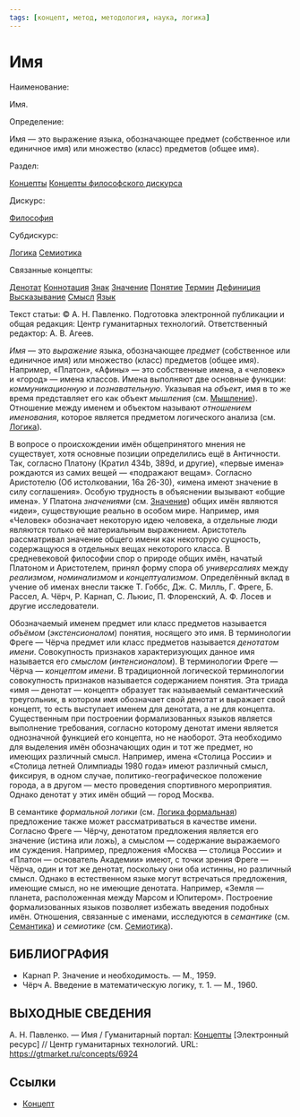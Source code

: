 ```yaml
---
tags: [концепт, метод, методология, наука, логика]
---
```

# Имя

Наименование:

Имя.

Определение:

Имя — это выражение языка, обозначающее предмет (собственное или единичное имя) или множество (класс) предметов (общее имя).

Раздел:

[Концепты](https://gtmarket.ru/concepts/)  [Концепты философского дискурса](https://gtmarket.ru/concepts/philosophical-concepts)

Дискурс:

[Философия](https://gtmarket.ru/concepts/6862)

Субдискурс:

[Логика](https://gtmarket.ru/concepts/6892) [Семиотика](https://gtmarket.ru/concepts/6925)

Связанные концепты:

[Денотат](https://gtmarket.ru/concepts/7039) [Коннотация](https://gtmarket.ru/concepts/7040) [Знак](https://gtmarket.ru/concepts/7038) [Значение](https://gtmarket.ru/concepts/7041) [Понятие](https://gtmarket.ru/concepts/7191) [Термин](https://gtmarket.ru/concepts/7192) [Дефиниция](https://gtmarket.ru/concepts/7315) [Высказывание](https://gtmarket.ru/concepts/7001) [Смысл](https://gtmarket.ru/concepts/7349) [Язык](https://gtmarket.ru/concepts/7076)

Текст статьи: © А. Н. Павленко. Подготовка электронной публикации и общая редакция: Центр гуманитарных технологий. Ответственный редактор: А. В. Агеев.

_Имя_ — это _выражение_ языка, обозначающее _предмет_ (собственное или единичное имя) или множество (класс) предметов (общее имя). Например, «Платон», «Афины» — это собственные имена, а «человек» и «город» — имена классов. Имена выполняют две основные функции: _коммуникационную_ и _познавательную_. Указывая на _объект_, имя в то же время представляет его как объект _мышления_ (см. [Мышление](https://gtmarket.ru/concepts/7007)). Отношение между именем и объектом называют _отношением именования_, которое является предметом логического анализа (см. [Логика](https://gtmarket.ru/concepts/6892)).

В вопросе о происхождении имён общепринятого мнения не существует, хотя основные позиции определились ещё в Античности. Так, согласно Платону (Кратил 434b, 389d, и другие), «первые имена» рождаются из самих вещей — «подражают вещам». Согласно Аристотелю (Об истолковании, 16а 26-30), «имена имеют значение в силу соглашения». Особую трудность в объяснении вызывают «общие имена». У Платона _значениями_ (см. [Значение](https://gtmarket.ru/concepts/7041)) общих имён являются «идеи», существующие реально в особом мире. Например, имя «Человек» обозначает некоторую идею человека, а отдельные люди являются только её материальным выражением. Аристотель рассматривал значение общего имени как некоторую сущность, содержащуюся в отдельных вещах некоторого класса. В средневековой философии спор о природе общих имён, начатый Платоном и Аристотелем, принял форму спора об _универсалиях_ между _реализмом_, _номинализмом_ и _концептуализмом_. Определённый вклад в учение об именах внесли также Т. Гоббс, Дж. С. Милль, Г. Фреге, Б. Рассел, А. Чёрч, Р. Карнап, С. Льюис, П. Флоренский, А. Ф. Лосев и другие исследователи.

Обозначаемый именем предмет или класс предметов называется _объёмом_ (_экстенсионалом_) понятия, носящего это имя. В терминологии Фреге — Чёрча предмет или класс предметов называется _денотатом имени_. Совокупность признаков характеризующих данное имя называется его _смыслом_ (_интенсионалом_). В терминологии Фреге — Чёрча — _концептом имени_. В традиционной логической терминологии совокупность признаков называется содержанием понятия. Эта триада «имя — денотат — концепт» образует так называемый семантический треугольник, в котором имя обозначает свой денотат и выражает свой концепт, то есть выступает именем для денотата, а не для концепта. Существенным при построении формализованных языков является выполнение требования, согласно которому денотат имени является однозначной функцией его концепта, но не наоборот. Эта необходимо для выделения имён обозначающих один и тот же предмет, но имеющих различный смысл. Например, имена «Столица России» и «Столица летней Олимпиады 1980 года» имеют различный смысл, фиксируя, в одном случае, политико-географическое положение города, а в другом — место проведения спортивного мероприятия. Однако денотат у этих имён общий — город Москва.

В семантике _формальной логики_ (см. [Логика формальная](https://gtmarket.ru/concepts/7028)) предложение также может рассматриваться в качестве имени. Согласно Фреге — Чёрчу, денотатом предложения является его значение (истина или ложь), а смыслом — содержание выражаемого им суждения. Например, предложения «Москва — столица России» и «Платон — основатель Академии» имеют, с точки зрения Фреге — Чёрча, один и тот же денотат, поскольку они оба истинны, но различный смысл. Однако в естественном языке могут встречаться предложения, имеющие смысл, но не имеющие денотата. Например, «Земля — планета, расположенная между Марсом и Юпитером». Построение формализованных языков позволяет избежать введения подобных имён. Отношения, связанные с именами, исследуются в _семантике_ (см. [Семантика](https://gtmarket.ru/concepts/6933)) и _семиотике_ (см. [Семиотика](https://gtmarket.ru/concepts/6925)).

## БИБЛИОГРАФИЯ

- Карнап Р. Значение и необходимость. — М., 1959.
- Чёрч А. Введение в математическую логику, т. 1. — М., 1960.

## ВЫХОДНЫЕ СВЕДЕНИЯ

А. Н. Павленко. — Имя / Гуманитарный портал: [Концепты](https://gtmarket.ru/concepts/) [Электронный ресурс] // Центр гуманитарных технологий. URL: <https://gtmarket.ru/concepts/6924>

## Ссылки

- [Концепт](Концепт.md)
